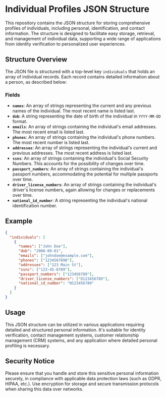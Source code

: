 # Individual Profiles JSON Structure

This repository contains the JSON structure for storing comprehensive profiles of individuals, including personal, identification, and contact information. The structure is designed to facilitate easy storage, retrieval, and management of individual data, supporting a wide range of applications from identity verification to personalized user experiences.

## Structure Overview

The JSON file is structured with a top-level key `individuals` that holds an array of individual records. Each record contains detailed information about a person, as described below:

### Fields

- **`names`**: An array of strings representing the current and any previous names of the individual. The most recent name is listed last.
- **`dob`**: A string representing the date of birth of the individual in `YYYY-MM-DD` format.
- **`emails`**: An array of strings containing the individual's email addresses. The most recent email is listed last.
- **`phones`**: An array of strings containing the individual's phone numbers. The most recent number is listed last.
- **`addresses`**: An array of strings representing the individual's current and previous addresses. The most recent address is listed last.
- **`ssns`**: An array of strings containing the individual's Social Security Numbers. This accounts for the possibility of changes over time.
- **`passport_numbers`**: An array of strings containing the individual's passport numbers, accommodating the potential for multiple passports over time.
- **`driver_license_numbers`**: An array of strings containing the individual's driver's license numbers, again allowing for changes or replacements over time.
- **`national_id_number`**: A string representing the individual's national identification number.

## Example

```json
{
  "individuals": [
    {
      "names": ["John Doe"],
      "dob": "2000-09-01",
      "emails": ["johndoe@example.com"],
      "phones": ["1234567890"],
      "addresses": ["123 Main St"],
      "ssns": ["123-45-6789"],
      "passport_numbers": ["123456789"],
      "driver_license_numbers": ["D123456789"],
      "national_id_number": "N123456789"
    }
  ]
}
```

## Usage

This JSON structure can be utilized in various applications requiring detailed and structured personal information. It's suitable for identity verification, contact management systems, customer relationship management (CRM) systems, and any application where detailed personal profiling is necessary.

## Security Notice

Please ensure that you handle and store this sensitive personal information securely, in compliance with applicable data protection laws (such as GDPR, HIPAA, etc.). Use encryption for storage and secure transmission protocols when sharing this data over networks.
